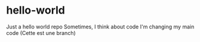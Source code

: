 # hello-world
Just a hello world repo
Sometimes, I think about code
I'm changing my main code (Cette est une branch)
